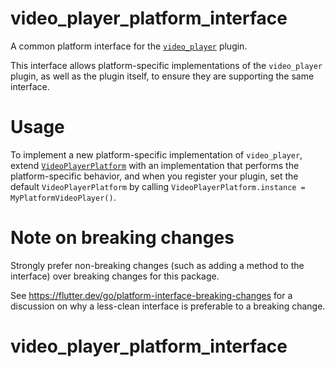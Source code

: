 # video_player_platform_interface

A common platform interface for the [`video_player`][1] plugin.

This interface allows platform-specific implementations of the `video_player`
plugin, as well as the plugin itself, to ensure they are supporting the
same interface.

# Usage

To implement a new platform-specific implementation of `video_player`, extend
[`VideoPlayerPlatform`][2] with an implementation that performs the
platform-specific behavior, and when you register your plugin, set the default
`VideoPlayerPlatform` by calling
`VideoPlayerPlatform.instance = MyPlatformVideoPlayer()`.

# Note on breaking changes

Strongly prefer non-breaking changes (such as adding a method to the interface)
over breaking changes for this package.

See https://flutter.dev/go/platform-interface-breaking-changes for a discussion
on why a less-clean interface is preferable to a breaking change.

[1]: ../video_player
[2]: lib/video_player_platform_interface.dart
# video_player_platform_interface
